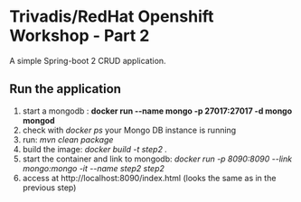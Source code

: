 # Trivadis/RedHat Openshift Workshop - Part 2

A simple Spring-boot 2 CRUD application.

## Run the application

1. start a mongodb : **docker run --name mongo -p 27017:27017 -d mongo mongod**
2. check with *docker ps* your Mongo DB instance is running
2. run: *mvn clean package* 
3. build the image: *docker build -t step2 .* 
4. start the container and link to mongodb: *docker run -p 8090:8090 --link mongo:mongo -it --name step2 step2*
5. access at http://localhost:8090/index.html (looks the same as in the previous step)

